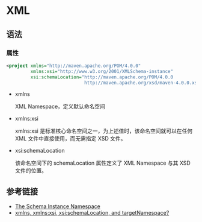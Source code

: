 # XML

## 语法

### 属性

```xml
<project xmlns="http://maven.apache.org/POM/4.0.0"
         xmlns:xsi="http://www.w3.org/2001/XMLSchema-instance"
         xsi:schemaLocation="http://maven.apache.org/POM/4.0.0
                             http://maven.apache.org/xsd/maven-4.0.0.xsd" />
```

- xmlns

  XML Namespace，定义默认命名空间
  
- xmlns:xsi

  xmlns:xsi 是标准核心命名空间之一，为上述值时，该命名空间就可以在任何 XML 文件中直接使用，而无需指定 XSD 文件。

- xsi:schemaLocation

  该命名空间下的 schemaLocation 属性定义了 XML Namespace 与其 XSD 文件的位置。

## 参考链接

- [The Schema Instance Namespace](https://www.w3.org/TR/xmlschema11-1/#xsi-namespace)
- [xmlns, xmlns:xsi, xsi:schemaLocation, and targetNamespace?](https://stackoverflow.com/questions/34202967/xmlns-xmlnsxsi-xsischemalocation-and-targetnamespace)

